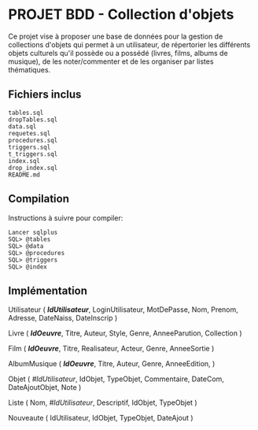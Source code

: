 # PROJET BDD - Collection d'objets

Ce projet vise à proposer une base de données pour la gestion de collections d'objets qui permet à un utilisateur, de répertorier les différents objets culturels qu'il possède ou a possédé (livres, films, albums de musique), de les noter/commenter et de les organiser par listes thématiques.

## Fichiers inclus
```
tables.sql
dropTables.sql
data.sql
requetes.sql
procedures.sql
triggers.sql
t_triggers.sql
index.sql
drop_index.sql
README.md
```

## Compilation

Instructions à suivre pour compiler:

```
Lancer sqlplus
SQL> @tables
SQL> @data
SQL> @procedures
SQL> @triggers
SQL> @index
```

## Implémentation

Utilisateur ( **_IdUtilisateur_**, LoginUtilisateur, MotDePasse, Nom, Prenom, Adresse, DateNaiss, DateInscrip )

Livre ( **_IdOeuvre_**, Titre, Auteur, Style, Genre, AnneeParution, Collection )

Film ( **_IdOeuvre_**, Titre, Realisateur, Acteur, Genre, AnneeSortie )

AlbumMusique ( **_IdOeuvre_**, Titre, Auteur, Genre, AnneeEdition, )

Objet ( _#IdUtilisateur_, IdObjet, TypeObjet, Commentaire, DateCom, DateAjoutObjet, Note )

Liste ( Nom, _#IdUtilisateur_, Descriptif, IdObjet, TypeObjet )

Nouveaute ( IdUtilisateur, IdObjet, TypeObjet, DateAjout )